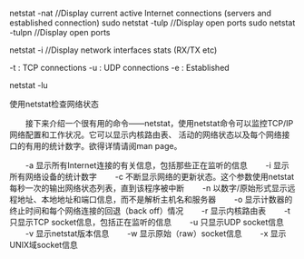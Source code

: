 netstat -nat //Display current active Internet connections (servers and established connection)
sudo netstat -tulp //Display open ports
sudo netstat -tulpn //Display open ports

netstat -i //Display network interfaces stats (RX/TX etc)    

-t : TCP connections
-u : UDP connections
-e : Established

netstat -lu

使用netstat检查网络状态

　　接下来介绍一个很有用的命令——netstat，使用netstat命令可以监控TCP/IP网络配置和工作状况。它可以显示内核路由表、 活动的网络状态以及每个网络接口的有用的统计数字。欲得详情请阅man page。

　　-a 显示所有Internet连接的有关信息，包括那些正在监听的信息
　　-i 显示所有网络设备的统计数字
　　-c 不断显示网络的更新状态。这个参数使用netstat每秒一次的输出网络状态列表，直到该程序被中断
　　-n 以数字/原始形式显示远程地址、本地地址和端口信息，而不是解析主机名和服务器
　　-o 显示计数器的终止时间和每个网络连接的回退（back off）情况
　　-r 显示内核路由表
　　-t 只显示TCP socket信息，包括正在监听的信息
　　-u 只显示UDP socket信息
　　-v 显示netstat版本信息
　　-w 显示原始（raw）socket信息
　　-x 显示UNIX域socket信息 

